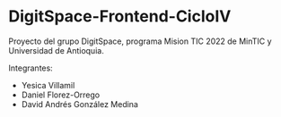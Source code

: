 # DigitSpace-Frontend-CicloIV

Proyecto del grupo DigitSpace, programa Mision TIC 2022 de MinTIC y Universidad de Antioquia.

Integrantes:

- Yesica Villamil
- Daniel Florez-Orrego
- David Andrés González Medina
